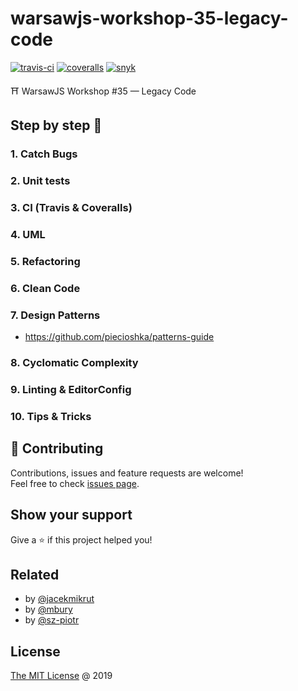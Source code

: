 # warsawjs-workshop-35-legacy-code

[![travis-ci](https://api.travis-ci.org/piecioshka/warsawjs-workshop-35-legacy-code.svg?branch=master)](https://travis-ci.org/piecioshka/warsawjs-workshop-35-legacy-code)
[![coveralls](https://coveralls.io/repos/github/piecioshka/warsawjs-workshop-35-legacy-code/badge.svg?branch=master)](https://coveralls.io/github/piecioshka/warsawjs-workshop-35-legacy-code?branch=master)
[![snyk](https://snyk.io/test/github/piecioshka/warsawjs-workshop-35-legacy-code/badge.svg?targetFile=package.json)](https://snyk.io/test/github/piecioshka/warsawjs-workshop-35-legacy-code?targetFile=package.json)

⛩️ WarsawJS Workshop #35 — Legacy Code

## Step by step 👣

### 1. Catch Bugs

### 2. Unit tests

### 3. CI (Travis & Coveralls)

### 4. UML

### 5. Refactoring

### 6. Clean Code

### 7. Design Patterns

* <https://github.com/piecioshka/patterns-guide>

### 8. Cyclomatic Complexity

### 9. Linting & EditorConfig

### 10. Tips & Tricks

## 🤝 Contributing

Contributions, issues and feature requests are welcome!<br/>
Feel free to check [issues page](/issues/).

## Show your support

Give a ⭐️ if this project helped you!

## Related

* by [@jacekmikrut](https://github.com/jacekmikrut/warsawjs-workshop-35-legacy-code)
* by [@mbury](https://github.com/mbury/warsawjs-workshop-35-legacy-code)
* by [@sz-piotr](https://github.com/sz-piotr/warsawjs-workshop-35-legacy-code)

## License

[The MIT License](http://piecioshka.mit-license.org) @ 2019
